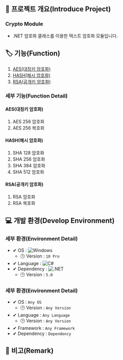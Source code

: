## 📕 프로젝트 개요(Introduce Project)

### Crypto Module

* .NET 암호화 클래스를 이용한 텍스트 암호화 모듈입니다.

## 🏷️ 기능(Function)

1. [AES(대칭키 암호화)](#AES(대칭키-암호화))
2. [HASH(해시 암호화)](#HASH(해시-암호화))
3. [RSA(공개키 암호화)](#RSA(공개키-암호화))

### 세부 기능(Function Detail)

#### AES(대칭키 암호화)

   1. AES 256 암호화
   2. AES 256 복호화

#### HASH(해시 암호화)

   1. SHA 128 암호화
   2. SHA 256 암호화
   3. SHA 384 암호화
   4. SHA 512 암호화

#### RSA(공개키 암호화)

   1. RSA 암호화
   2. RSA 복호화

## 💻 개발 환경(Develop Environment)

### 세부 환경(Environment Detail)

* ✔ OS : ![Windows](https://img.shields.io/badge/Windows-0078D6?style=flat-square&logo=Windows&logoColor=white)
  * 🕒 Version : `10 Pro`
* ✔ Language : ![C#](https://img.shields.io/badge/CSharp-239120?style=flat-square&logo=C-Sharp&logoColor=white)
* ✔ Dependency : ![.NET](https://img.shields.io/badge/.NET-512BD4?style=flat-square&logo=.NET&logoColor=white)
  * 🕒 Version : `5.0`

### 세부 환경(Environment Detail)

* ✔ OS : `Any OS`
  * 🕒 Version : `Any Version`
* ✔ Language : `Any Language`
  * 🕒 Version : `Any Version`
* ✔ Framework : `Any Framework`
* ✔ Dependency : `Dependency`

## 📖 비고(Remark)

